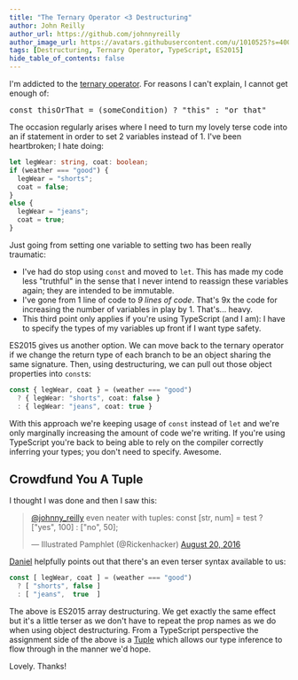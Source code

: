 ```yaml
---
title: "The Ternary Operator <3 Destructuring"
author: John Reilly
author_url: https://github.com/johnnyreilly
author_image_url: https://avatars.githubusercontent.com/u/1010525?s=400&u=294033082cfecf8ad1645b4290e362583b33094a&v=4
tags: [Destructuring, Ternary Operator, TypeScript, ES2015]
hide_table_of_contents: false
---
```

I'm addicted to the [ternary operator](<https://developer.mozilla.org/en-US/docs/Web/JavaScript/Reference/Operators/Conditional_Operator>). For reasons I can't explain, I cannot get enough of:

 <pre>const thisOrThat = (someCondition) ? "this" : "or that"
</pre>

The occasion regularly arises where I need to turn my lovely terse code into an if statement in order to set 2 variables instead of 1. I've been heartbroken; I hate doing:

```ts
let legWear: string, coat: boolean;
if (weather === "good") {
  legWear = "shorts";
  coat = false;
}
else {
  legWear = "jeans";
  coat = true;
}
```

Just going from setting one variable to setting two has been really traumatic:

- I've had do stop using `const` and moved to `let`. This has made my code less "truthful" in the sense that I never intend to reassign these variables again; they are intended to be immutable.
- I've gone from 1 line of code to *9 lines of code*. That's 9x the code for increasing the number of variables in play by 1. That's... heavy.
- This third point only applies if you're using TypeScript (and I am): I have to specify the types of my variables up front if I want type safety.

<!-- -->

ES2015 gives us another option. We can move back to the ternary operator if we change the return type of each branch to be an object sharing the same signature. Then, using destructuring, we can pull out those object properties into `const`s:

```ts
const { legWear, coat } = (weather === "good") 
  ? { legWear: "shorts", coat: false }
  : { legWear: "jeans", coat: true }
```

With this approach we're keeping usage of `const` instead of `let` and we're only marginally increasing the amount of code we're writing. If you're using TypeScript you're back to being able to rely on the compiler correctly inferring your types; you don't need to specify. Awesome.

## Crowdfund You A Tuple

I thought I was done and then I saw this:

> [@johnny\_reilly](<https://twitter.com/johnny_reilly>) even neater with tuples: const [str, num] = test ? ["yes", 100] : ["no", 50];
> 
> — Illustrated Pamphlet (@Rickenhacker) [August 20, 2016](<https://twitter.com/Rickenhacker/status/766913766323781632>)

<script async="" src="//platform.twitter.com/widgets.js" charSet="utf-8"></script>

[Daniel](<https://twitter.com/Rickenhacker>) helpfully points out that there's an even terser syntax available to us:

```ts
const [ legWear, coat ] = (weather === "good") 
  ? [ "shorts", false ]
  : [ "jeans",  true  ]
```

The above is ES2015 array destructuring. We get exactly the same effect but it's a little terser as we don't have to repeat the prop names as we do when using object destructuring. From a TypeScript perspective the assignment side of the above is a [Tuple](<https://github.com/Microsoft/TypeScript/pull/428>) which allows our type inference to flow through in the manner we'd hope.

Lovely. Thanks!


